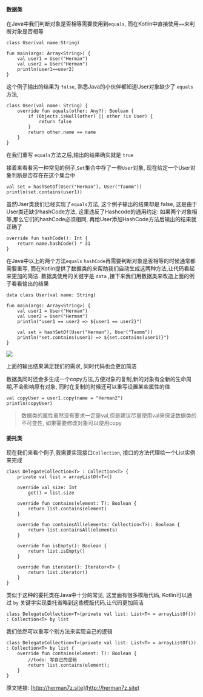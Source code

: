 #### 数据类

在Java中我们判断对象是否相等需要使用到`equals`, 而在Kotlin中直接使用`==`来判断对象是否相等

```
class User(val name:String)

fun main(args: Array<String>) {
    val user1 = User("Herman")
    val user2 = User("Herman")
    println(user1==user2)
}
```
这个例子输出的结果为 `false`, 熟悉Java的小伙伴都知道User对象缺少了 `equals`方法,

```
class User(val name: String) {
    override fun equals(other: Any?): Boolean {
        if (Objects.isNull(other) || other !is User) {
            return false
        }
        return other.name == name
    }
}
```
在我们重写 `equals`方法之后,输出的结果确实就是 `true`


接着来看看另一种常见的例子,`Set`集合中存了一些`User`对象, 现在给定一个User对象判断是否存在在这个集合中

```
val set = hashSetOf(User("Herman"), User("Taomm"))
println(set.contains(user1))
```

虽然User类我们已经实现了`equals`方法, 这个例子输出的结果却是 false, 这是由于User类还缺少hashCode方法, 这里违反了Hashcode的通用约定: 如果两个对象相等,那么它们的hashCode必须相同, 再给User添加HashCode方法后输出的结果就正确了
```
override fun hashCode(): Int {
    return name.hashCode() * 31
}
```

在Java中以上的两个方法`equals` `hashCode`再需要判断对象是否相等的时候通常都需要重写, 而在Kotlin提供了数据类的来帮助我们自动生成这两种方法,让代码看起来更加的简洁. 数据类使用的关键字是 `data` ,接下来我们用数据类来改造上面的例子看看输出的结果

```
data class User(val name: String)

fun main(args: Array<String>) {
    val user1 = User("Herman")
    val user2 = User("Herman")
    println("user1 == user2 => ${user1 == user2}")

    val set = hashSetOf(User("Herman"), User("Taomm"))
    println("set.contains(user1) => ${set.contains(user1)}")
}
```

![](https://cdn.jsdelivr.net/gh/silently9527/images/202408272248030.png)

上面的输出结果满足我们的需求, 同时代码也会更加简洁

数据类同时还会多生成一个copy方法,方便对象的复制,新的对象有全新的生命周期,不会影响原有对象, 同时在复制的时候还可以重写设置某些属性的值

```
val copyUser = user1.copy(name = "Herman2")
println(copyUser)
```

> 数据类的属性虽然没有要求一定是val,但是建议尽量使用val来保证数据类的不可变性, 如果需要修改对象可以使用copy




#### 委托类
现在我们来看个例子,我需要实现接口`Collection`, 接口的方法代理给一个List实例来完成
```
class DelegateCollection<T> : Collection<T> {
    private val list = arrayListOf<T>()

    override val size: Int
        get() = list.size

    override fun contains(element: T): Boolean {
        return list.contains(element)
    }

    override fun containsAll(elements: Collection<T>): Boolean {
        return list.containsAll(elements)
    }

    override fun isEmpty(): Boolean {
        return list.isEmpty()
    }

    override fun iterator(): Iterator<T> {
        return list.iterator()
    }
}
```
类似于这种的委托类在Java中十分的常见, 这里面有很多模版代码, Kotlin可以通过 `by` 关键字实现委托省略到这些模版代码,让代码更加简洁

```
class DelegateCollection<T>(private val list: List<T> = arrayListOf()) : Collection<T> by list
```

我们依然可以重写个别方法来实现自己的逻辑
```
class DelegateCollection<T>(private val list: List<T> = arrayListOf()) : Collection<T> by list {
    override fun contains(element: T): Boolean {
        //todo: 写自己的逻辑
        return list.contains(element);
    }
}
```



原文链接: [http://herman7z.site](http://herman7z.site)
